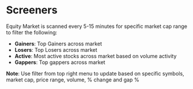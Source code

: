 # **Screeners**

Equity Market is scanned every 5-15 minutes for specific market cap range to filter the following:
  
- **Gainers**: Top Gainers across market
- **Losers**: Top Losers across market 
- **Active**: Most active stocks across market based on volume activity
- **Gappers**: Top gappers across market

**Note**: Use filter from top right menu to update based on specific symbols, market cap, price range, volume, % change and gap %
